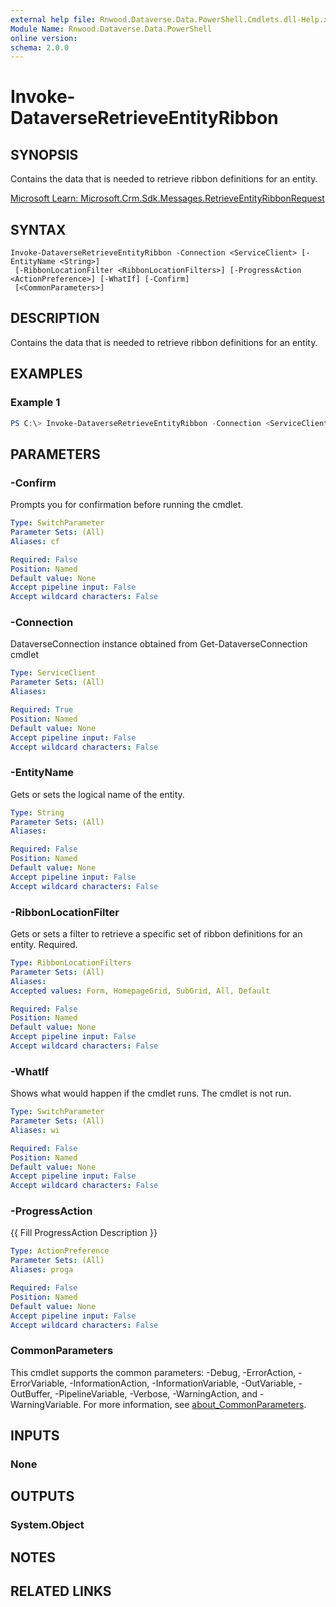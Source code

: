 ```yaml
---
external help file: Rnwood.Dataverse.Data.PowerShell.Cmdlets.dll-Help.xml
Module Name: Rnwood.Dataverse.Data.PowerShell
online version:
schema: 2.0.0
---
```


# Invoke-DataverseRetrieveEntityRibbon

## SYNOPSIS
Contains the data that is needed to retrieve ribbon definitions for an entity.

[Microsoft Learn: Microsoft.Crm.Sdk.Messages.RetrieveEntityRibbonRequest](https://learn.microsoft.com/dotnet/api/Microsoft.Crm.Sdk.Messages.RetrieveEntityRibbonRequest)

## SYNTAX

```
Invoke-DataverseRetrieveEntityRibbon -Connection <ServiceClient> [-EntityName <String>]
 [-RibbonLocationFilter <RibbonLocationFilters>] [-ProgressAction <ActionPreference>] [-WhatIf] [-Confirm]
 [<CommonParameters>]
```

## DESCRIPTION
Contains the data that is needed to retrieve ribbon definitions for an entity.

## EXAMPLES

### Example 1
```powershell
PS C:\> Invoke-DataverseRetrieveEntityRibbon -Connection <ServiceClient> -EntityName <String> -RibbonLocationFilter <RibbonLocationFilters>
```

## PARAMETERS

### -Confirm
Prompts you for confirmation before running the cmdlet.

```yaml
Type: SwitchParameter
Parameter Sets: (All)
Aliases: cf

Required: False
Position: Named
Default value: None
Accept pipeline input: False
Accept wildcard characters: False
```

### -Connection
DataverseConnection instance obtained from Get-DataverseConnection cmdlet

```yaml
Type: ServiceClient
Parameter Sets: (All)
Aliases:

Required: True
Position: Named
Default value: None
Accept pipeline input: False
Accept wildcard characters: False
```

### -EntityName
Gets or sets the logical name of the entity.

```yaml
Type: String
Parameter Sets: (All)
Aliases:

Required: False
Position: Named
Default value: None
Accept pipeline input: False
Accept wildcard characters: False
```

### -RibbonLocationFilter
Gets or sets a filter to retrieve a specific set of ribbon definitions for an entity. Required.

```yaml
Type: RibbonLocationFilters
Parameter Sets: (All)
Aliases:
Accepted values: Form, HomepageGrid, SubGrid, All, Default

Required: False
Position: Named
Default value: None
Accept pipeline input: False
Accept wildcard characters: False
```

### -WhatIf
Shows what would happen if the cmdlet runs. The cmdlet is not run.

```yaml
Type: SwitchParameter
Parameter Sets: (All)
Aliases: wi

Required: False
Position: Named
Default value: None
Accept pipeline input: False
Accept wildcard characters: False
```

### -ProgressAction
{{ Fill ProgressAction Description }}

```yaml
Type: ActionPreference
Parameter Sets: (All)
Aliases: proga

Required: False
Position: Named
Default value: None
Accept pipeline input: False
Accept wildcard characters: False
```

### CommonParameters
This cmdlet supports the common parameters: -Debug, -ErrorAction, -ErrorVariable, -InformationAction, -InformationVariable, -OutVariable, -OutBuffer, -PipelineVariable, -Verbose, -WarningAction, and -WarningVariable. For more information, see [about_CommonParameters](http://go.microsoft.com/fwlink/?LinkID=113216).

## INPUTS

### None
## OUTPUTS

### System.Object
## NOTES

## RELATED LINKS
